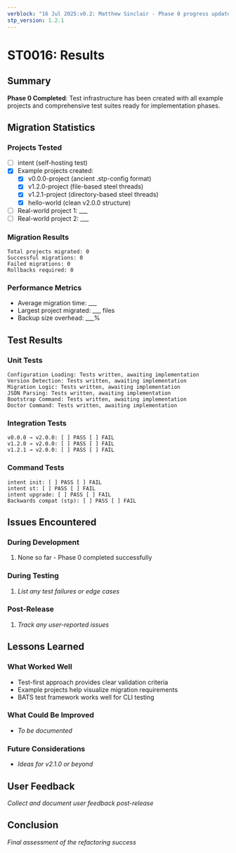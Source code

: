```yaml
---
verblock: "16 Jul 2025:v0.2: Matthew Sinclair - Phase 0 progress update"
stp_version: 1.2.1
---
```

# ST0016: Results

## Summary

**Phase 0 Completed**: Test infrastructure has been created with all example projects and comprehensive test suites ready for implementation phases.

## Migration Statistics

### Projects Tested

- [ ] intent (self-hosting test)
- [x] Example projects created:
  - [x] v0.0.0-project (ancient .stp-config format)
  - [x] v1.2.0-project (file-based steel threads)
  - [x] v1.2.1-project (directory-based steel threads)
  - [x] hello-world (clean v2.0.0 structure)
- [ ] Real-world project 1: ___
- [ ] Real-world project 2: ___

### Migration Results

```
Total projects migrated: 0
Successful migrations: 0
Failed migrations: 0
Rollbacks required: 0
```

### Performance Metrics

- Average migration time: ___
- Largest project migrated: ___ files
- Backup size overhead: ___%

## Test Results

### Unit Tests

```
Configuration Loading: Tests written, awaiting implementation
Version Detection: Tests written, awaiting implementation
Migration Logic: Tests written, awaiting implementation
JSON Parsing: Tests written, awaiting implementation
Bootstrap Command: Tests written, awaiting implementation
Doctor Command: Tests written, awaiting implementation
```

### Integration Tests

```
v0.0.0 → v2.0.0: [ ] PASS [ ] FAIL
v1.2.0 → v2.0.0: [ ] PASS [ ] FAIL
v1.2.1 → v2.0.0: [ ] PASS [ ] FAIL
```

### Command Tests

```
intent init: [ ] PASS [ ] FAIL
intent st: [ ] PASS [ ] FAIL
intent upgrade: [ ] PASS [ ] FAIL
Backwards compat (stp): [ ] PASS [ ] FAIL
```

## Issues Encountered

### During Development

1. None so far - Phase 0 completed successfully

### During Testing

1. *List any test failures or edge cases*

### Post-Release

1. *Track any user-reported issues*

## Lessons Learned

### What Worked Well

- Test-first approach provides clear validation criteria
- Example projects help visualize migration requirements
- BATS test framework works well for CLI testing

### What Could Be Improved

- *To be documented*

### Future Considerations

- *Ideas for v2.1.0 or beyond*

## User Feedback

*Collect and document user feedback post-release*

## Conclusion

*Final assessment of the refactoring success*

